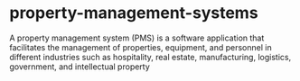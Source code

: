 # property-management-systems
A property management system (PMS) is a software application that facilitates the management of properties, equipment, and personnel in different industries such as hospitality, real estate, manufacturing, logistics, government, and intellectual property
